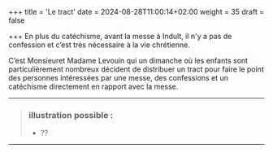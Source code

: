 +++
title = 'Le tract'
date = 2024-08-28T11:00:14+02:00
weight = 35
draft = false

+++
En plus du catéchisme, avant la messe à Indult, il n'y a pas de confession et c’est très nécessaire à la vie chrétienne. 

C’est Monsieuret Madame Levouin qui un dimanche où les enfants sont particulièrement nombreux décident de distribuer un tract pour faire le point des personnes intéressées par une messe, des confessions et un catéchisme directement en rapport avec la messe.

 ***
>  ### illustration possible :
> - ??
>
***
 